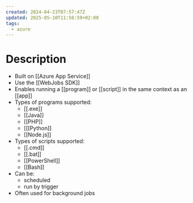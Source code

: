 ```yaml
---
created: 2024-04-23T07:57:47Z
updated: 2025-05-10T11:58:59+02:00
tags:
  - azure
---
```

# Description
- Built on [[Azure App Service]]
- Use the [[WebJobs SDK]]
- Enables running a [[program]] or [[script]] in the same context as an [[app]]
- Types of programs supported:
	- [[.exe]]
	- [[Java]]
	- [[PHP]]
	- [[[Python]]
	- [[Node.js]]
- Types of scripts supported:
	- [[.cmd]]
	- [[.bat]]
	- [[PowerShell]]
	- [[Bash]]
- Can be:
	- scheduled
	- run by trigger
- Often used for background jobs